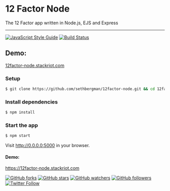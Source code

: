 # 12 Factor Node

The 12 Factor app written in Node.js, EJS and Express

---

[![JavaScript Style Guide](https://img.shields.io/badge/code_style-standard-brightgreen.svg)](https://standardjs.com) [![Build Status](https://travis-ci.org/sethbergman/12factor-node.svg?branch=master)](https://travis-ci.org/sethbergman/12factor-node)

## Demo:

[12factor-node.stackriot.com](http://12factor-node.stackriot.com)

### Setup

```sh
$ git clone https://github.com/sethbergman/12factor-node.git && cd 12factor-node
```

### Install dependencies

```sh
$ npm install
```

### Start the app

```sh
$ npm start
```

Visit <http://0.0.0.0:5000> in your browser.

#### Demo:

<https://12factor-node.stackriot.com>

[![GitHub forks](https://img.shields.io/github/forks/sethbergman/12factor-node.svg?style=social&label=Fork)](https://github.com/sethbergman/12factor-node) [![GitHub stars](https://img.shields.io/github/stars/sethbergman/12factor-node.svg?style=social&label=Star)](https://github.com/sethbergman/12factor-node) [![GitHub watchers](https://img.shields.io/github/watchers/sethbergman/12factor-node.svg?style=social&label=Watch)](https://github.com/sethbergman/12factor-node) [![GitHub followers](https://img.shields.io/github/followers/sethbergman.svg?style=social&label=Follow)](https://github.com/sethbergman/12factor-node) [![Twitter Follow](https://img.shields.io/twitter/follow/seth_bergman.svg?style=social)](https://twitter.com/seth_bergman)
